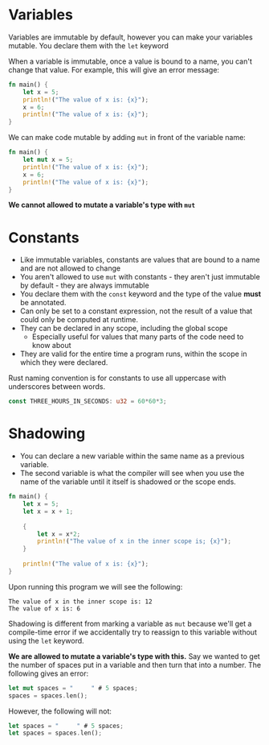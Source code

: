 # Variables
Variables are immutable by default, however you can make your variables mutable.
You declare them with the `let` keyword

When a variable is immutable, once a value is bound to a name, you can't change that value. For example, this will give an error message:

```rust
fn main() {
    let x = 5;
    println!("The value of x is: {x}");
    x = 6;
    println!("The value of x is: {x}");
}
```

We can make code mutable by adding `mut` in front of the variable name:

```rust
fn main() {
    let mut x = 5;
    println!("The value of x is: {x}");
    x = 6;
    println!("The value of x is: {x}");
}
```

**We cannot allowed to mutate a variable's type with `mut`**
# Constants
* Like immutable variables, constants are values that are bound to a name and are not allowed to change
* You aren't allowed to use `mut` with constants - they aren't just immutable by default - they are always immutable
* You declare them with the `const` keyword and the type of the value **must** be annotated.
* Can only be set to a constant expression, not the result of a value that could only be computed at runtime.
* They can be declared in any scope, including the global scope
	* Especially useful for values that many parts of the code need to know about
* They are valid for the entire time a program runs, within the scope in which they were declared.

Rust naming convention is for constants to use all uppercase with underscores between words.
```rust
const THREE_HOURS_IN_SECONDS: u32 = 60*60*3;
```

# Shadowing
* You can declare a new variable within the same name as a previous variable.
* The second variable is what the compiler will see when you use the name of the variable until it itself is shadowed or the scope ends.

```rust
fn main() {
    let x = 5;
	let x = x + 1;
	
	{
	    let x = x*2;
	    println!("The value of x in the inner scope is; {x}");
	}
	
	println!("The value of x is: {x}");
}
```

Upon running this program we will see the following:

```
The value of x in the inner scope is: 12
The value of x is: 6
```

Shadowing is different from marking a variable as `mut` because we'll get a compile-time error if we accidentally try to reassign to this variable without using the `let` keyword.

**We are allowed to mutate a variable's type with this.** Say we wanted to get the number of spaces put in a variable and then turn that into a number. The following gives an error:

```rust
let mut spaces = "     " # 5 spaces;
spaces = spaces.len();
```

However, the following will not:

```rust
let spaces = "     " # 5 spaces;
let spaces = spaces.len();
```
